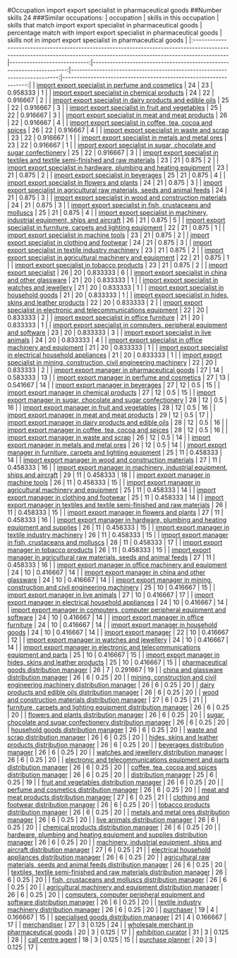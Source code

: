 #Occupation import export specialist in pharmaceutical goods
##Number skills 24
###Similar occupations:
| occupation                                                                                                                                                              |   skills in this occupation |   skills that match import export specialist in pharmaceutical goods |   percentage match with import export specialist in pharmaceutical goods |   skills not in import export specialist in pharmaceutical goods |
|:------------------------------------------------------------------------------------------------------------------------------------------------------------------------|----------------------------:|---------------------------------------------------------------------:|-------------------------------------------------------------------------:|-----------------------------------------------------------------:|
| [import export specialist in perfume and cosmetics](import_export_specialist_in_perfume_and_cosmetics.md)                                                               |                          24 |                                                                   23 |                                                                 0.958333 |                                                                1 |
| [import export specialist in chemical products](import_export_specialist_in_chemical_products.md)                                                                       |                          24 |                                                                   22 |                                                                 0.916667 |                                                                2 |
| [import export specialist in dairy products and edible oils](import_export_specialist_in_dairy_products_and_edible_oils.md)                                             |                          25 |                                                                   22 |                                                                 0.916667 |                                                                3 |
| [import export specialist in fruit and vegetables](import_export_specialist_in_fruit_and_vegetables.md)                                                                 |                          25 |                                                                   22 |                                                                 0.916667 |                                                                3 |
| [import export specialist in meat and meat products](import_export_specialist_in_meat_and_meat_products.md)                                                             |                          26 |                                                                   22 |                                                                 0.916667 |                                                                4 |
| [import export specialist in coffee, tea, cocoa and spices](import_export_specialist_in_coffee,_tea,_cocoa_and_spices.md)                                               |                          26 |                                                                   22 |                                                                 0.916667 |                                                                4 |
| [import export specialist in waste and scrap](import_export_specialist_in_waste_and_scrap.md)                                                                           |                          23 |                                                                   22 |                                                                 0.916667 |                                                                1 |
| [import export specialist in metals and metal ores](import_export_specialist_in_metals_and_metal_ores.md)                                                               |                          23 |                                                                   22 |                                                                 0.916667 |                                                                1 |
| [import export specialist in sugar, chocolate and sugar confectionery](import_export_specialist_in_sugar,_chocolate_and_sugar_confectionery.md)                         |                          25 |                                                                   22 |                                                                 0.916667 |                                                                3 |
| [import export specialist in textiles and textile semi-finished and raw materials](import_export_specialist_in_textiles_and_textile_semi-finished_and_raw_materials.md) |                          23 |                                                                   21 |                                                                 0.875    |                                                                2 |
| [import export specialist in hardware, plumbing and heating equipment](import_export_specialist_in_hardware,_plumbing_and_heating_equipment.md)                         |                          23 |                                                                   21 |                                                                 0.875    |                                                                2 |
| [import export specialist in beverages](import_export_specialist_in_beverages.md)                                                                                       |                          25 |                                                                   21 |                                                                 0.875    |                                                                4 |
| [import export specialist in flowers and plants](import_export_specialist_in_flowers_and_plants.md)                                                                     |                          24 |                                                                   21 |                                                                 0.875    |                                                                3 |
| [import export specialist in agricultural raw materials, seeds and animal feeds](import_export_specialist_in_agricultural_raw_materials,_seeds_and_animal_feeds.md)     |                          24 |                                                                   21 |                                                                 0.875    |                                                                3 |
| [import export specialist in wood and construction materials](import_export_specialist_in_wood_and_construction_materials.md)                                           |                          24 |                                                                   21 |                                                                 0.875    |                                                                3 |
| [import export specialist in  fish, crustaceans and molluscs](import_export_specialist_in__fish,_crustaceans_and_molluscs.md)                                           |                          25 |                                                                   21 |                                                                 0.875    |                                                                4 |
| [import export specialist in machinery, industrial equipment, ships and aircraft](import_export_specialist_in_machinery,_industrial_equipment,_ships_and_aircraft.md)   |                          26 |                                                                   21 |                                                                 0.875    |                                                                5 |
| [import export specialist in furniture, carpets and lighting equipment](import_export_specialist_in_furniture,_carpets_and_lighting_equipment.md)                       |                          22 |                                                                   21 |                                                                 0.875    |                                                                1 |
| [import export specialist in machine tools](import_export_specialist_in_machine_tools.md)                                                                               |                          23 |                                                                   21 |                                                                 0.875    |                                                                2 |
| [import export specialist in clothing and footwear](import_export_specialist_in_clothing_and_footwear.md)                                                               |                          24 |                                                                   21 |                                                                 0.875    |                                                                3 |
| [import export specialist in textile industry machinery](import_export_specialist_in_textile_industry_machinery.md)                                                     |                          23 |                                                                   21 |                                                                 0.875    |                                                                2 |
| [import export specialist in agricultural machinery and equipment](import_export_specialist_in_agricultural_machinery_and_equipment.md)                                 |                          22 |                                                                   21 |                                                                 0.875    |                                                                1 |
| [import export specialist in tobacco products](import_export_specialist_in_tobacco_products.md)                                                                         |                          23 |                                                                   21 |                                                                 0.875    |                                                                2 |
| [import export specialist](import_export_specialist.md)                                                                                                                 |                          26 |                                                                   20 |                                                                 0.833333 |                                                                6 |
| [import export specialist in china and other glassware](import_export_specialist_in_china_and_other_glassware.md)                                                       |                          21 |                                                                   20 |                                                                 0.833333 |                                                                1 |
| [import export specialist in watches and jewellery](import_export_specialist_in_watches_and_jewellery.md)                                                               |                          21 |                                                                   20 |                                                                 0.833333 |                                                                1 |
| [import export specialist in household goods](import_export_specialist_in_household_goods.md)                                                                           |                          21 |                                                                   20 |                                                                 0.833333 |                                                                1 |
| [import export specialist in hides, skins and leather products](import_export_specialist_in_hides,_skins_and_leather_products.md)                                       |                          22 |                                                                   20 |                                                                 0.833333 |                                                                2 |
| [import export specialist in electronic and telecommunications equipment](import_export_specialist_in_electronic_and_telecommunications_equipment.md)                   |                          22 |                                                                   20 |                                                                 0.833333 |                                                                2 |
| [import export specialist in office furniture](import_export_specialist_in_office_furniture.md)                                                                         |                          21 |                                                                   20 |                                                                 0.833333 |                                                                1 |
| [import export specialist in computers, peripheral equipment and software](import_export_specialist_in_computers,_peripheral_equipment_and_software.md)                 |                          23 |                                                                   20 |                                                                 0.833333 |                                                                3 |
| [import export specialist in live animals](import_export_specialist_in_live_animals.md)                                                                                 |                          24 |                                                                   20 |                                                                 0.833333 |                                                                4 |
| [import export specialist in office machinery and equipment](import_export_specialist_in_office_machinery_and_equipment.md)                                             |                          21 |                                                                   20 |                                                                 0.833333 |                                                                1 |
| [import export specialist in electrical household appliances](import_export_specialist_in_electrical_household_appliances.md)                                           |                          21 |                                                                   20 |                                                                 0.833333 |                                                                1 |
| [import export specialist in mining, construction, civil engineering machinery](import_export_specialist_in_mining,_construction,_civil_engineering_machinery.md)       |                          22 |                                                                   20 |                                                                 0.833333 |                                                                2 |
| [import export manager in pharmaceutical goods](import_export_manager_in_pharmaceutical_goods.md)                                                                       |                          27 |                                                                   14 |                                                                 0.583333 |                                                               13 |
| [import export manager in perfume and cosmetics](import_export_manager_in_perfume_and_cosmetics.md)                                                                     |                          27 |                                                                   13 |                                                                 0.541667 |                                                               14 |
| [import export manager in beverages](import_export_manager_in_beverages.md)                                                                                             |                          27 |                                                                   12 |                                                                 0.5      |                                                               15 |
| [import export manager in chemical products](import_export_manager_in_chemical_products.md)                                                                             |                          27 |                                                                   12 |                                                                 0.5      |                                                               15 |
| [import export manager in sugar, chocolate and sugar confectionery](import_export_manager_in_sugar,_chocolate_and_sugar_confectionery.md)                               |                          28 |                                                                   12 |                                                                 0.5      |                                                               16 |
| [import export manager in fruit and vegetables](import_export_manager_in_fruit_and_vegetables.md)                                                                       |                          28 |                                                                   12 |                                                                 0.5      |                                                               16 |
| [import export manager in meat and meat products](import_export_manager_in_meat_and_meat_products.md)                                                                   |                          29 |                                                                   12 |                                                                 0.5      |                                                               17 |
| [import export manager in dairy products and edible oils](import_export_manager_in_dairy_products_and_edible_oils.md)                                                   |                          28 |                                                                   12 |                                                                 0.5      |                                                               16 |
| [import export manager in coffee, tea, cocoa and spices](import_export_manager_in_coffee,_tea,_cocoa_and_spices.md)                                                     |                          28 |                                                                   12 |                                                                 0.5      |                                                               16 |
| [import export manager in waste and scrap](import_export_manager_in_waste_and_scrap.md)                                                                                 |                          26 |                                                                   12 |                                                                 0.5      |                                                               14 |
| [import export manager in metals and metal ores](import_export_manager_in_metals_and_metal_ores.md)                                                                     |                          26 |                                                                   12 |                                                                 0.5      |                                                               14 |
| [import export manager in furniture, carpets and lighting equipment](import_export_manager_in_furniture,_carpets_and_lighting_equipment.md)                             |                          25 |                                                                   11 |                                                                 0.458333 |                                                               14 |
| [import export manager in wood and construction materials](import_export_manager_in_wood_and_construction_materials.md)                                                 |                          27 |                                                                   11 |                                                                 0.458333 |                                                               16 |
| [import export manager in machinery, industrial equipment, ships and aircraft](import_export_manager_in_machinery,_industrial_equipment,_ships_and_aircraft.md)         |                          29 |                                                                   11 |                                                                 0.458333 |                                                               18 |
| [import export manager in machine tools](import_export_manager_in_machine_tools.md)                                                                                     |                          26 |                                                                   11 |                                                                 0.458333 |                                                               15 |
| [import export manager in agricultural machinery and equipment](import_export_manager_in_agricultural_machinery_and_equipment.md)                                       |                          25 |                                                                   11 |                                                                 0.458333 |                                                               14 |
| [import export manager in clothing and footwear](import_export_manager_in_clothing_and_footwear.md)                                                                     |                          25 |                                                                   11 |                                                                 0.458333 |                                                               14 |
| [import export manager in textiles and textile semi-finished and raw materials](import_export_manager_in_textiles_and_textile_semi-finished_and_raw_materials.md)       |                          26 |                                                                   11 |                                                                 0.458333 |                                                               15 |
| [import export manager in flowers and plants](import_export_manager_in_flowers_and_plants.md)                                                                           |                          27 |                                                                   11 |                                                                 0.458333 |                                                               16 |
| [import export manager in hardware, plumbing and heating equipment and supplies](import_export_manager_in_hardware,_plumbing_and_heating_equipment_and_supplies.md)     |                          26 |                                                                   11 |                                                                 0.458333 |                                                               15 |
| [import export manager in textile industry machinery](import_export_manager_in_textile_industry_machinery.md)                                                           |                          26 |                                                                   11 |                                                                 0.458333 |                                                               15 |
| [import export manager in fish, crustaceans and molluscs](import_export_manager_in_fish,_crustaceans_and_molluscs.md)                                                   |                          28 |                                                                   11 |                                                                 0.458333 |                                                               17 |
| [import export manager in tobacco products](import_export_manager_in_tobacco_products.md)                                                                               |                          26 |                                                                   11 |                                                                 0.458333 |                                                               15 |
| [import export manager in agricultural raw materials, seeds and animal feeds](import_export_manager_in_agricultural_raw_materials,_seeds_and_animal_feeds.md)           |                          27 |                                                                   11 |                                                                 0.458333 |                                                               16 |
| [import export manager in office machinery and equipment](import_export_manager_in_office_machinery_and_equipment.md)                                                   |                          24 |                                                                   10 |                                                                 0.416667 |                                                               14 |
| [import export manager in china and other glassware](import_export_manager_in_china_and_other_glassware.md)                                                             |                          24 |                                                                   10 |                                                                 0.416667 |                                                               14 |
| [import export manager in mining, construction and civil engineering machinery](import_export_manager_in_mining,_construction_and_civil_engineering_machinery.md)       |                          25 |                                                                   10 |                                                                 0.416667 |                                                               15 |
| [import export manager in live animals](import_export_manager_in_live_animals.md)                                                                                       |                          27 |                                                                   10 |                                                                 0.416667 |                                                               17 |
| [import export manager in electrical household appliances](import_export_manager_in_electrical_household_appliances.md)                                                 |                          24 |                                                                   10 |                                                                 0.416667 |                                                               14 |
| [import export manager in computers, computer peripheral equipment and software](import_export_manager_in_computers,_computer_peripheral_equipment_and_software.md)     |                          24 |                                                                   10 |                                                                 0.416667 |                                                               14 |
| [import export manager in office furniture](import_export_manager_in_office_furniture.md)                                                                               |                          24 |                                                                   10 |                                                                 0.416667 |                                                               14 |
| [import export manager in household goods](import_export_manager_in_household_goods.md)                                                                                 |                          24 |                                                                   10 |                                                                 0.416667 |                                                               14 |
| [import export manager](import_export_manager.md)                                                                                                                       |                          22 |                                                                   10 |                                                                 0.416667 |                                                               12 |
| [import export manager in watches and jewellery](import_export_manager_in_watches_and_jewellery.md)                                                                     |                          24 |                                                                   10 |                                                                 0.416667 |                                                               14 |
| [import export manager in electronic and telecommunications equipment and parts](import_export_manager_in_electronic_and_telecommunications_equipment_and_parts.md)     |                          25 |                                                                   10 |                                                                 0.416667 |                                                               15 |
| [import export manager in hides, skins and leather products](import_export_manager_in_hides,_skins_and_leather_products.md)                                             |                          25 |                                                                   10 |                                                                 0.416667 |                                                               15 |
| [pharmaceutical goods distribution manager](pharmaceutical_goods_distribution_manager.md)                                                                               |                          26 |                                                                    7 |                                                                 0.291667 |                                                               19 |
| [china and glassware distribution manager](china_and_glassware_distribution_manager.md)                                                                                 |                          26 |                                                                    6 |                                                                 0.25     |                                                               20 |
| [mining, construction and civil engineering machinery distribution manager](mining,_construction_and_civil_engineering_machinery_distribution_manager.md)               |                          26 |                                                                    6 |                                                                 0.25     |                                                               20 |
| [dairy products and edible oils distribution manager](dairy_products_and_edible_oils_distribution_manager.md)                                                           |                          26 |                                                                    6 |                                                                 0.25     |                                                               20 |
| [wood and construction materials distribution manager](wood_and_construction_materials_distribution_manager.md)                                                         |                          27 |                                                                    6 |                                                                 0.25     |                                                               21 |
| [furniture, carpets and lighting equipment distribution manager](furniture,_carpets_and_lighting_equipment_distribution_manager.md)                                     |                          26 |                                                                    6 |                                                                 0.25     |                                                               20 |
| [flowers and plants distribution manager](flowers_and_plants_distribution_manager.md)                                                                                   |                          26 |                                                                    6 |                                                                 0.25     |                                                               20 |
| [sugar, chocolate and sugar confectionery distribution manager](sugar,_chocolate_and_sugar_confectionery_distribution_manager.md)                                       |                          26 |                                                                    6 |                                                                 0.25     |                                                               20 |
| [household goods distribution manager](household_goods_distribution_manager.md)                                                                                         |                          26 |                                                                    6 |                                                                 0.25     |                                                               20 |
| [waste and scrap distribution manager](waste_and_scrap_distribution_manager.md)                                                                                         |                          26 |                                                                    6 |                                                                 0.25     |                                                               20 |
| [hides, skins and leather products distribution manager](hides,_skins_and_leather_products_distribution_manager.md)                                                     |                          26 |                                                                    6 |                                                                 0.25     |                                                               20 |
| [beverages distribution manager](beverages_distribution_manager.md)                                                                                                     |                          26 |                                                                    6 |                                                                 0.25     |                                                               20 |
| [watches and jewellery distribution manager](watches_and_jewellery_distribution_manager.md)                                                                             |                          26 |                                                                    6 |                                                                 0.25     |                                                               20 |
| [electronic and telecommunications equipment and parts distribution manager](electronic_and_telecommunications_equipment_and_parts_distribution_manager.md)             |                          26 |                                                                    6 |                                                                 0.25     |                                                               20 |
| [coffee, tea, cocoa and spices distribution manager](coffee,_tea,_cocoa_and_spices_distribution_manager.md)                                                             |                          26 |                                                                    6 |                                                                 0.25     |                                                               20 |
| [distribution manager](distribution_manager.md)                                                                                                                         |                          25 |                                                                    6 |                                                                 0.25     |                                                               19 |
| [fruit and vegetables distribution manager](fruit_and_vegetables_distribution_manager.md)                                                                               |                          26 |                                                                    6 |                                                                 0.25     |                                                               20 |
| [perfume and cosmetics distribution manager](perfume_and_cosmetics_distribution_manager.md)                                                                             |                          26 |                                                                    6 |                                                                 0.25     |                                                               20 |
| [meat and meat products distribution manager](meat_and_meat_products_distribution_manager.md)                                                                           |                          27 |                                                                    6 |                                                                 0.25     |                                                               21 |
| [clothing and footwear distribution manager](clothing_and_footwear_distribution_manager.md)                                                                             |                          26 |                                                                    6 |                                                                 0.25     |                                                               20 |
| [tobacco products distribution manager](tobacco_products_distribution_manager.md)                                                                                       |                          26 |                                                                    6 |                                                                 0.25     |                                                               20 |
| [metals and metal ores distribution manager](metals_and_metal_ores_distribution_manager.md)                                                                             |                          26 |                                                                    6 |                                                                 0.25     |                                                               20 |
| [live animals distribution manager](live_animals_distribution_manager.md)                                                                                               |                          26 |                                                                    6 |                                                                 0.25     |                                                               20 |
| [chemical products distribution manager](chemical_products_distribution_manager.md)                                                                                     |                          26 |                                                                    6 |                                                                 0.25     |                                                               20 |
| [hardware, plumbing and heating equipment and supplies distribution manager](hardware,_plumbing_and_heating_equipment_and_supplies_distribution_manager.md)             |                          26 |                                                                    6 |                                                                 0.25     |                                                               20 |
| [machinery, industrial equipment, ships and aircraft distribution manager](machinery,_industrial_equipment,_ships_and_aircraft_distribution_manager.md)                 |                          27 |                                                                    6 |                                                                 0.25     |                                                               21 |
| [electrical household appliances distribution manager](electrical_household_appliances_distribution_manager.md)                                                         |                          26 |                                                                    6 |                                                                 0.25     |                                                               20 |
| [agricultural raw materials, seeds and animal feeds distribution manager](agricultural_raw_materials,_seeds_and_animal_feeds_distribution_manager.md)                   |                          26 |                                                                    6 |                                                                 0.25     |                                                               20 |
| [textiles, textile semi-finished and raw materials distribution manager](textiles,_textile_semi-finished_and_raw_materials_distribution_manager.md)                     |                          26 |                                                                    6 |                                                                 0.25     |                                                               20 |
| [fish, crustaceans and molluscs distribution manager](fish,_crustaceans_and_molluscs_distribution_manager.md)                                                           |                          26 |                                                                    6 |                                                                 0.25     |                                                               20 |
| [agricultural machinery and equipment distribution manager](agricultural_machinery_and_equipment_distribution_manager.md)                                               |                          26 |                                                                    6 |                                                                 0.25     |                                                               20 |
| [computers, computer peripheral equipment and software distribution manager](computers,_computer_peripheral_equipment_and_software_distribution_manager.md)             |                          26 |                                                                    6 |                                                                 0.25     |                                                               20 |
| [textile industry machinery distribution manager](textile_industry_machinery_distribution_manager.md)                                                                   |                          26 |                                                                    6 |                                                                 0.25     |                                                               20 |
| [purchaser](purchaser.md)                                                                                                                                               |                          19 |                                                                    4 |                                                                 0.166667 |                                                               15 |
| [specialised goods distribution manager](specialised_goods_distribution_manager.md)                                                                                     |                          21 |                                                                    4 |                                                                 0.166667 |                                                               17 |
| [merchandiser](merchandiser.md)                                                                                                                                         |                          27 |                                                                    3 |                                                                 0.125    |                                                               24 |
| [wholesale merchant in pharmaceutical goods](wholesale_merchant_in_pharmaceutical_goods.md)                                                                             |                          20 |                                                                    3 |                                                                 0.125    |                                                               17 |
| [exhibition curator](exhibition_curator.md)                                                                                                                             |                          31 |                                                                    3 |                                                                 0.125    |                                                               28 |
| [call centre agent](call_centre_agent.md)                                                                                                                               |                          18 |                                                                    3 |                                                                 0.125    |                                                               15 |
| [purchase planner](purchase_planner.md)                                                                                                                                 |                          20 |                                                                    3 |                                                                 0.125    |                                                               17 |
